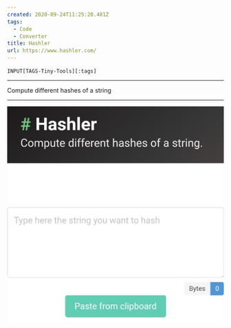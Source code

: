 ```yaml
---
created: 2020-09-24T11:25:20.481Z
tags: 
  - Code
  - Converter
title: Hashler
url: https://www.hashler.com/
---
```

```meta-bind
INPUT[TAGS-Tiny-Tools][:tags]
```

___
Compute different hashes of a string
___

![](_attachments/hashler.jpg)
